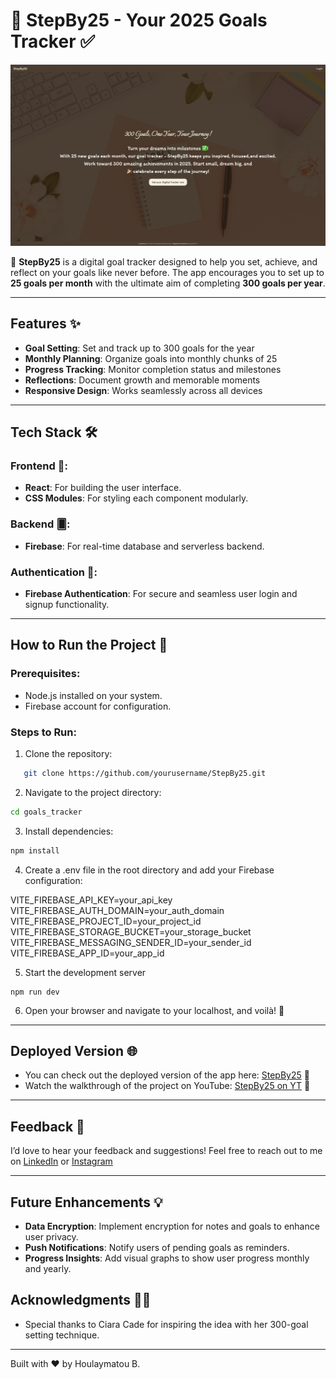 # 🎯 StepBy25 - Your 2025 Goals Tracker ✅

![Landing Page Screenshot](./src/assets/preview.png)

🎯 **StepBy25** is a digital goal tracker designed to help you set, achieve, and reflect on your goals like never before. The app encourages you to set up to **25 goals per month** with the ultimate aim of completing **300 goals per year**.

---

## Features ✨

- **Goal Setting**: Set and track up to 300 goals for the year
- **Monthly Planning**: Organize goals into monthly chunks of 25
- **Progress Tracking**: Monitor completion status and milestones
- **Reflections**: Document growth and memorable moments
- **Responsive Design**: Works seamlessly across all devices

---

## Tech Stack 🛠️

### **Frontend 🎨:**

- **React**: For building the user interface.
- **CSS Modules**: For styling each component modularly.

### **Backend 🂠:**

- **Firebase**: For real-time database and serverless backend.

### **Authentication 🔐:**

- **Firebase Authentication**: For secure and seamless user login and signup functionality.

---

## How to Run the Project 🚀

### **Prerequisites:**

- Node.js installed on your system.
- Firebase account for configuration.

### **Steps to Run:**

1. Clone the repository:

```bash
   git clone https://github.com/yourusername/StepBy25.git
```

2. Navigate to the project directory:

```bash
cd goals_tracker
```

3. Install dependencies:

```bash
npm install
```

4. Create a .env file in the root directory and add your Firebase configuration:

VITE_FIREBASE_API_KEY=your_api_key  
VITE_FIREBASE_AUTH_DOMAIN=your_auth_domain  
VITE_FIREBASE_PROJECT_ID=your_project_id  
VITE_FIREBASE_STORAGE_BUCKET=your_storage_bucket  
VITE_FIREBASE_MESSAGING_SENDER_ID=your_sender_id  
VITE_FIREBASE_APP_ID=your_app_id

5. Start the development server

```
npm run dev
```

6. Open your browser and navigate to your localhost, and voilà! 🎉

---

## Deployed Version 🌐

- You can check out the deployed version of the app here:
  [StepBy25](https://stepby25.vercel.app/) 🎯
- Watch the walkthrough of the project on YouTube: [StepBy25 on YT](https://youtu.be/8nj6jFpz6uM?si=rVNdv4uoizTXnn0J) 🎥

---

## Feedback 💬

I’d love to hear your feedback and suggestions! Feel free to reach out to me on [LinkedIn](https://www.linkedin.com/in/houlaymatoub/) or [Instagram](https://www.instagram.com/code_techhb)

---

## Future Enhancements 💡

- **Data Encryption**: Implement encryption for notes and goals to enhance user privacy.
- **Push Notifications**: Notify users of pending goals as reminders.
- **Progress Insights**: Add visual graphs to show user progress monthly and yearly.

## Acknowledgments 🙏🏾

- Special thanks to Ciara Cade for inspiring the idea with her 300-goal setting technique.

---

Built with ❤ by Houlaymatou B.
